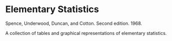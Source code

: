 # Elementary Statistics

Spence, Underwood, Duncan, and Cotton. Second edition. 1968.

A collection of tables and graphical representations of elementary statistics.
